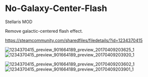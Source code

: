 # No-Galaxy-Center-Flash

Stellaris MOD

Remove galactic-centered flash effect.

https://steamcommunity.com/sharedfiles/filedetails/?id=1234370415

![1234370415_preview_901664189_preview_20170409203625_1](https://user-images.githubusercontent.com/3712314/36018405-fde313be-0dbe-11e8-9328-a3f3079c6ae0.jpg)
![1234370415_preview_901664189_preview_20170409203920_1](https://user-images.githubusercontent.com/3712314/36018404-fdba611c-0dbe-11e8-8487-ee0fddfe4e65.jpg)

![1234370415_preview_901664189_preview_20170409203602_1](https://user-images.githubusercontent.com/3712314/36018403-fd8ce610-0dbe-11e8-8b46-407bc45799af.jpg)
![1234370415_preview_901664189_preview_20170409203901_1](https://user-images.githubusercontent.com/3712314/36018402-fd6344e0-0dbe-11e8-9e99-c06921899a74.jpg)
